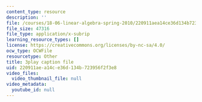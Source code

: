 ```yaml
---
content_type: resource
description: ''
file: /courses/18-06-linear-algebra-spring-2010/220911aea14ce36d134b723956f2f3e8_J7DzL2_Na80.srt
file_size: 47316
file_type: application/x-subrip
learning_resource_types: []
license: https://creativecommons.org/licenses/by-nc-sa/4.0/
ocw_type: OCWFile
resourcetype: Other
title: 3play caption file
uid: 220911ae-a14c-e36d-134b-723956f2f3e8
video_files:
  video_thumbnail_file: null
video_metadata:
  youtube_id: null
---
```

